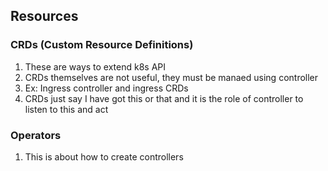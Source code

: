 ## Resources

### CRDs (Custom Resource Definitions)

1. These are ways to extend k8s API
2. CRDs themselves are not useful, they must be manaed using controller
3. Ex: Ingress controller and ingress CRDs
4. CRDs just say I have got this or that and it is the role of controller to listen to this and act

### Operators

1. This is about how to create controllers